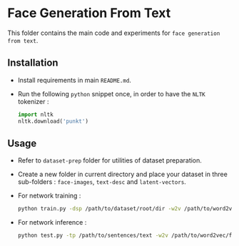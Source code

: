 # Face Generation From Text

This folder contains the main code and experiments for `face generation from text`.

## Installation

-   Install requirements in main `README.md`.

-   Run the following `python` snippet once, in order to have the `NLTK` tokenizer :
    ```python
    import nltk
    nltk.download('punkt')
    ```

## Usage

-   Refer to `dataset-prep` folder for utilities of dataset preparation.

-   Create a new folder in current directory and place your dataset in three sub-folders : `face-images`, `text-desc` and `latent-vectors`.

-   For network training :
    ```bash
    python train.py -dsp /path/to/dataset/root/dir -w2v /path/to/word2vec/file -mv model_version(1|2) -mp /path/to/initial/model/weights -pkl /path/to/stylegan2/model/file -psi truncation_psi -rd /path/to/results/dir
    ```

-   For network inference :
    ```bash
    python test.py -tp /path/to/sentences/text -w2v /path/to/word2vec/file -mv model_version(1|2) -mp /path/to/model/weights -pkl /path/to/stylegan2/model/file -psi truncation_psi -rd /path/to/results/dir
    ```
